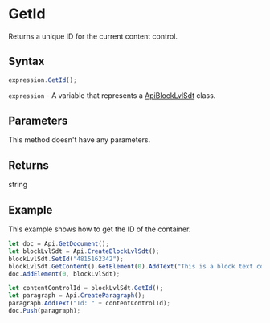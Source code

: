 # GetId

Returns a unique ID for the current content control.

## Syntax

```javascript
expression.GetId();
```

`expression` - A variable that represents a [ApiBlockLvlSdt](../ApiBlockLvlSdt.md) class.

## Parameters

This method doesn't have any parameters.

## Returns

string

## Example

This example shows how to get the ID of the container.

```javascript editor-docx
let doc = Api.GetDocument();
let blockLvlSdt = Api.CreateBlockLvlSdt();
blockLvlSdt.SetId("4815162342");
blockLvlSdt.GetContent().GetElement(0).AddText("This is a block text content control with an ID set to it.");
doc.AddElement(0, blockLvlSdt);

let contentControlId = blockLvlSdt.GetId();
let paragraph = Api.CreateParagraph();
paragraph.AddText("Id: " + contentControlId);
doc.Push(paragraph);

```
